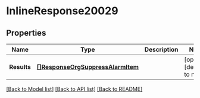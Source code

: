 # InlineResponse20029

## Properties
Name | Type | Description | Notes
------------ | ------------- | ------------- | -------------
**Results** | [**[]ResponseOrgSuppressAlarmItem**](response_org_suppress_alarm_item.md) |  | [optional] [default to null]

[[Back to Model list]](../README.md#documentation-for-models) [[Back to API list]](../README.md#documentation-for-api-endpoints) [[Back to README]](../README.md)

